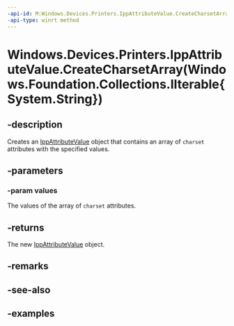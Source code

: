 ```yaml
---
-api-id: M:Windows.Devices.Printers.IppAttributeValue.CreateCharsetArray(Windows.Foundation.Collections.IIterable{System.String})
-api-type: winrt method
---
```


# Windows.Devices.Printers.IppAttributeValue.CreateCharsetArray(Windows.Foundation.Collections.IIterable{System.String})

<!--
public static Windows.Devices.Printers.IppAttributeValue CreateCharsetArray (System.Collections.Generic.IEnumerable<string> values);
-->


## -description

Creates an [IppAttributeValue](ippattributevalue.md) object that contains an array of `charset` attributes with the specified values.

## -parameters

### -param values

The values of the array of `charset` attributes.

## -returns

The new [IppAttributeValue](ippattributevalue.md) object.

## -remarks

## -see-also

## -examples


